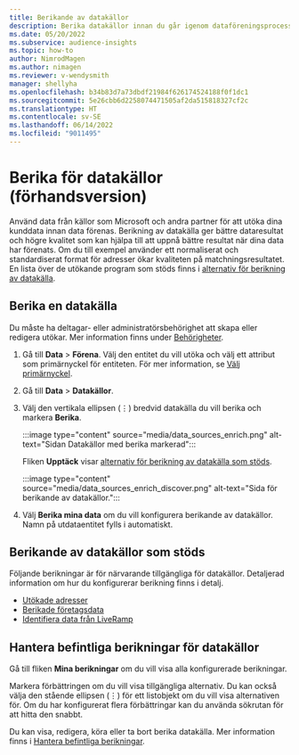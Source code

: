 ```yaml
---
title: Berikande av datakällor
description: Berika datakällor innan du går igenom dataföreningsprocess.
ms.date: 05/20/2022
ms.subservice: audience-insights
ms.topic: how-to
author: NimrodMagen
ms.author: nimagen
ms.reviewer: v-wendysmith
manager: shellyha
ms.openlocfilehash: b34b83d7a73dbdf21984f626174524188f0f1dc1
ms.sourcegitcommit: 5e26cbb6d2258074471505af2da515818327cf2c
ms.translationtype: HT
ms.contentlocale: sv-SE
ms.lasthandoff: 06/14/2022
ms.locfileid: "9011495"
---
```

# <a name="enrichment-for-data-sources-preview"></a>Berika för datakällor (förhandsversion)

Använd data från källor som Microsoft och andra partner för att utöka dina kunddata innan data förenas. Berikning av datakälla ger bättre dataresultat och högre kvalitet som kan hjälpa till att uppnå bättre resultat när dina data har förenats. Om du till exempel använder ett normaliserat och standardiserat format för adresser ökar kvaliteten på matchningsresultatet. En lista över de utökande program som stöds finns i [alternativ för berikning av datakälla](#supported-data-source-enrichments).

## <a name="enrich-a-data-source"></a>Berika en datakälla

Du måste ha deltagar- eller administratörsbehörighet att skapa eller redigera utökar. Mer information finns under [Behörigheter](permissions.md).  

1. Gå till **Data** > **Förena**. Välj den entitet du vill utöka och välj ett attribut som primärnyckel för entiteten. För mer information, se [Välj primärnyckel](map-entities.md#select-primary-key-and-semantic-type-for-attributes).

1. Gå till **Data** > **Datakällor**.

1. Välj den vertikala ellipsen (&vellip;) bredvid datakälla du vill berika och markera **Berika**.

   :::image type="content" source="media/data_sources_enrich.png" alt-text="Sidan Datakällor med berika markerad":::

   Fliken **Upptäck** visar [alternativ för berikning av datakälla som stöds](#supported-data-source-enrichments).

   :::image type="content" source="media/data_sources_enrich_discover.png" alt-text="Sida för berikande av datakällor.":::

1. Välj **Berika mina data** om du vill konfigurera berikande av datakällor. Namn på utdataentitet fylls i automatiskt.

## <a name="supported-data-source-enrichments"></a>Berikande av datakällor som stöds

Följande berikningar är för närvarande tillgängliga för datakällor. Detaljerad information om hur du konfigurerar berikning finns i detalj.

- [Utökade adresser](enrichment-enhanced-addresses.md)
- [Berikade företagsdata](enrichment-enhanced-company-data.md)
- [Identifiera data från LiveRamp](enrichment-liveramp.md)

## <a name="manage-existing-data-source-enrichments"></a>Hantera befintliga berikningar för datakällor

Gå till fliken **Mina berikningar** om du vill visa alla konfigurerade berikningar.

Markera förbättringen om du vill visa tillgängliga alternativ. Du kan också välja den stående ellipsen (&vellip;) för ett listobjekt om du vill visa alternativen för. Om du har konfigurerat flera förbättringar kan du använda sökrutan för att hitta den snabbt.

Du kan visa, redigera, köra eller ta bort berika datakälla. Mer information finns i [Hantera befintliga berikningar](enrichment-hub.md).
